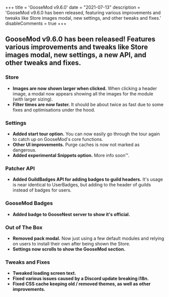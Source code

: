 +++
title = 'GooseMod v9.6.0'
date = "2021-07-13"
description = 'GooseMod v9.6.0 has been released, featuring various improvements and tweaks like Store images modal, new settings, and other tweaks and fixes.'
disableComments = true
+++

## **GooseMod v9.6.0** has been released! Features various improvements and tweaks like Store images modal, new settings, a new API, and other tweaks and fixes.

### Store
- **Images are now shown larger when clicked.** When clicking a header image, a modal now appears showing all the images for the module (with larger sizing).
- **Filter times are now faster.** It should be about twice as fast due to some fixes and optimisations under the hood.

### Settings
- **Added start tour option.** You can now easily go through the tour again to catch up on GooseMod's core functions.
- **Other UI improvements.** Purge caches is now not marked as dangerous.
- **Added experimental Snippets option.** More info soon:tm:.

### Patcher API
- **Added GuildBadges API for adding badges to guild headers.** It's usage is near identical to UserBadges, but adding to the header of guilds instead of badges for users.

### GooseMod Badges
- **Added badge to GooseNest server to show it's official.**

### Out of The Box
- **Removed pack modal.** Now just using a few default modules and relying on users to install their own after being shown the Store.
- **Settings now scrolls to show the GooseMod section.**

### Tweaks and Fixes
- **Tweaked loading screen text.**
- **Fixed various issues caused by a Discord update breaking i18n.**
- **Fixed CSS cache keeping old / removed themes, as well as other improvements.**
